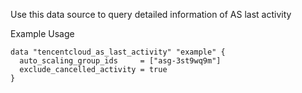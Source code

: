 Use this data source to query detailed information of AS last activity

Example Usage

```hcl
data "tencentcloud_as_last_activity" "example" {
  auto_scaling_group_ids     = ["asg-3st9wq9m"]
  exclude_cancelled_activity = true
}
```